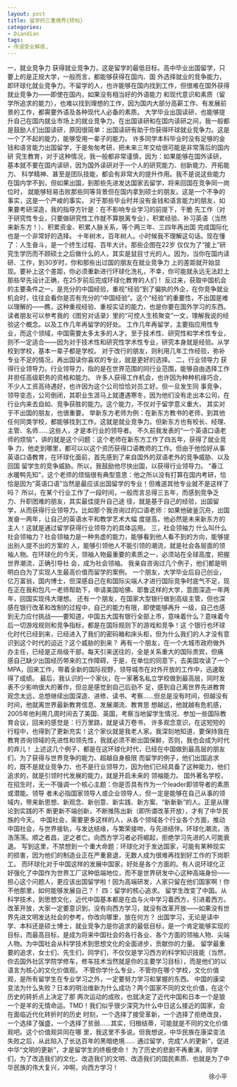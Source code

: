 ```yaml
---
layout: post
title: 留学的三重境界{转帖}
categories:
- Diandian
tags:
- 传道受业解惑, 
---
```

一，就业竞争力 获得就业竞争力，这是留学的最低目标。高中毕业出国留学，只要上的是正规大学，一般而言，都能够获得在国内、国 外选择就业的竞争能力，即环球化就业竞争力。不留学的人，也许能够在国内找到工作，但很难在国外获得就业竞争力——即使在国内，如果没有相当好的外语能力 和现代意识和素质（留学所追求的能力），也难以找到理想的工作，因为国内大部分高薪工作、有发展前景的工作，都需要外语及各种现代人必备的素质。 大学毕业出国读研，也能够提升自己在国内就业市场上的就业竞争力。在出国读研和在国内读研之间，我一般都是鼓励人们出国读研，原因很简单：出国读研有助于你获得环球就业竞争力。这是一个了不起的能力，能够受用一辈子的能力。 许多同学本科毕业时没有足够的金钱和语言能力出国留学，于是匆匆考研，把未来三年交给很可能是非常落后的国内研 究生教育，对于这种情况，我一般都非常谨慎，因为：如果能够在国外读研，基本就不要在国内读研，因为国外读研对于一个人的研究能力、创新能力、开拓能力、 科学精神、甚至是团队技能，都会有非常大的提升作用。我不是说这些能力在国内学不到，但如果出国，到那些先进发达国家去留学，将来回国在竞争同一岗位时， 就能够轻易击败那些同等背景但在国内拿到硕士的朋友。这是一个不争的事实，这是一个严峻的事实。 对于那些毕业时并没有金钱和语言能力的朋友，如果要考研深造，我的指导方针是：在不影响专业学习的前提下，干脆 先工作（对于研究性专业，只要做研究性工作就不算脱离专业），积累经验、补习英语（当然来新东方！）、积累资金、积累人脉关系，等个两三年、三四年再出国 完成国际化也是一个非常好的选择。 十年树木，百年树人。小时候我不理解这句话。现在懂了：人生奋斗，是一个终生过程、百年大计。那些企图在22岁 仅仅为了“接上”研究生学历而不顾硕士之后做什么的人，其实是鼠目寸光的人。因为，当你在国内读研、工作，到30岁时，你和那些出过国的朋友在就业竞争力 上的差距就开始显现。要补上这个差距，你必须重新进行环球化洗礼，不幸，你可能就永远无法赶上那些早先设计正确，在25岁前后完成环球化教育的人们！ 反过来，获取中国机会的主要条件之一，是充分的中国经验，重视“经验”到了偏执的外企，在你竞争就业机会时，往往会看你是否有充分的“中国经验”。这个“经验”的重要性，不出国是难以理解的——瞧，这种重视经验、重视实证的能力，也是你要在国外学习的东西。 读者朋友可以参考我的《图穷对话录》里的“可控人生核聚变”一文，理解我说的经验这个概念。以及工作几年再留学的好处。 工作几年再留学，主要指应用性专业，而这个领域，中国需要太多太多的人才。至于技术性、研究性和学术性专业，则不一定适合——因为对于技术性和研究性学术性专业，研究本身就是经验。从学校到学校，基本一辈子都是学校。 对于改行的朋友，则利用几年工作经验，弥补专业不足的情况，再出国读你喜欢的专业，就是更好的选择。 二，行业领导力 获得行业领导力。行业领导力，指的是在世界范围的同行业范围，能够自由选择工作并担任高级职务的资格和能力。 许多人获得工作机会，也许因为种种机缘巧合，不少人工资高待遇好，也许因为这个公司恰恰对员工好。但一旦发生同 事竞争，领导变态，公司倒闭，其职业生涯马上就遭遇寒冬，因为他们没有走出本公司，在行业内来去自如、竞争获胜的能力。这个能力，不仅对于留学意义重大， 其实对于不出国的朋友，也很重要。 举新东方老师为例：在新东方教书的老师，到其他任何同类学校，都能够找到工作。这就是就业竞争力。但新东方也有校长、经理、主管、名师……这些人，才是本行业的领导者。 不久前我发表的“一个英语口语老师的烦恼”，讲的就是这个问题：这个老师在新东方工作了四五年，获得了就业竞争 力，他走到哪里，都可以以这个资历获得口语教师的工作。但由于他恰好从事英语口语教育，在环球化面前，首先感到了来自国外的双语老外的竞争威胁、以及回国 留学生的竞争威胁。所以，我鼓励他尽快出国，以获得行业领导力。 “春江水暖鸭先知”，这个老师的烦恼很有典型意思：他之所以没有打算在国内考研，恰恰是因为“英语口语”当然是最应该出国留学的专业！但难道其他专业就不是这样了吗？ 所以，在某个行业工作了一段时间，一般而言总得三五年，而感到竞争乏力、升职困难的朋友，其实最佳提升自己途 径，就是基于自己的经验，出国留学，从而获得行业领导力。比如那个我咨询过的口语老师：如果他破釜沉舟，出国发奋一两年，让自己的英语水平和教学艺术大幅 度提高，他必然是未来新东方的主人！这就是通过留学获得行业领导力的具体运用。 三，社会领袖力 什么叫什么社会领袖力？社会领袖力是一种务虚的能力，能够看到他人看不到的方向，能够提出别人提不出的方案的 人，能够引领他人不能引领的潮流，就是社会各层面的领袖人物。在环球化的今天，领袖人物最重要的素质之一，必须站在全球高度，把握世界潮流，正确引导社 会，成为社会领袖。 我亲自咨询过几个例子，他们都是明明白白为了实现人生最高价值而留学的案例。 一个朋友，大学毕业后自己创业，亿万富翁，国内博士，但深感自己在和国际尖端人才进行国际竞争时底气不足，现在正在我和包凡一老师帮助下，申请美国哈佛、耶鲁这样的大学，意图深造一年两年，回国实现伟大理想。 还有一个朋友，在国家大型银行做到高级主管，但也深感在银行改革和改制的过程中，自己的能力有限，即使能够再升 一级，自己也感到无力应付挑战——要知道，中国五大国有银行全部上市，意味着什么？意味着今后一切游戏规则和竞争指标，都是在国际规则下的游戏和竞争！这 个银行也环球化时代已经到来，已经进入了我们的密码箱和床头柜，但为什么我们的人才没有意识到这个时代的迫近？这个威胁的到来？ 再有一个朋友，在一个大城市政府做外办主任，已经是正局级干部，每天引来送往的，全是关系重大的国际贵宾，但痛 感自己缺少出国经历带来的工作障碍，于是，在单位的同意下，去美国攻读了一个MPA，回来工作，带着全新的国际视野，领导城市在对外开放的工作中，迅速取 得了成绩。 最后，我认识的一个家伙，在一家著名私立学校做到最高层，同时发表不少影响很大的著作，但总是感觉到自己后劲不 足，感到自己离世界先进教育观念太远，总想继续出国深造、进修、读书、考察……但总是没有时间，但越没有时间，他就离世界最新教育信息、发展潮流、教育思 想越远，他就越有危机感，2005年他利用几周时间去了美国、英国，考察当地留学生情况、参加一些国际教育会议，回来的感觉是：行万里路，就是读万卷书， 许多观念意识，在这短短的行程中，也得到了更新充实！这个家伙就是我老人家。我深刻地知道，要保持我在教育咨询领域的先进性和领先性，我就必须不断出国保鲜，否则，我也会成为时代的弃儿！ 上述这几个例子，都是在这环球化时代，已经在中国做到最高层的朋友们，为了获得与世界竞争的能力、超越自身极限 而留学的例子，他们出国追求的，既不是就业竞争力、也不是行业领导力，因为他们已经具备了这种能力，他们追求的，就是引领时代发展的能力，就是开启未来的 领袖能力。 国外著名学校，在招生时，无一不强调一个核心主题：你是否具有作为一个leader即领导者的素质或潜能。领导 者未必指国家领导人或企业领导人，但一定是能够在自己从事的领域内，带来新思想、新观念、新创意、新实践、新方案、“新新新”的人。正是从理论到实践的不 断更新不端创新，不断推陈出新（即所谓改革开放），才有了中华民族的今天。 中国社会，需要更多这样的人，从各个领域各个行业各个方面，推动中国社会，与世界接轨，与发达结缘，与繁荣接吻，与先进结伴。环球化潮流，浩浩荡荡。顺之者昌，逆之者亡。向西方学习者必将崛起，拒绝学习先进的人可能衰退。 写到这里，不禁想到一个重大命题：环球化对于发达国家，可能有某种现实的损害，因为他们的制造业正在严重衰退，无数人成为很难再找到好工作的下岗职工。 而环球化对于中国这样的发展中国家，好处是各个方面的。有人说环球化正好强化了中国作为世界工厂这种低端地位，而不是世界研发中心这种高端身份——担心这个问题人，更应该出国留学啦！因为高端研发，人家只留在他们国家啊！你不他那里，如何能够发展自己？！ 四：留学的核心追求。 留学生改变了中国。从科学技术，到思想文化，近代中国基本都是在血与火中学习着西方，引进着西方。改革开放，大家一定要意识到，没有向西方学习，就没有改革开放——如果没有世界先进文明发达社会的参考，你改向哪里，放在何方？ 出国学习，无论是读中学、本科还是硕士博士，就业竞争力是你追求的最低目标，是一个肯定能够实现的目标，而最高目标，是成为将来中国社会的各行各业、各个方面的领袖人物、尖端人物。为中国社会从科学技术到思想文化的全面进步，贡献你的力量。 留学最重要的追求，女士们、先生们，同学们，不仅仅是学习西方的科学知识技能（当然，你去国外社区学院学修车，修车技术当然就是你的主要学习目标），而是他们的以语言为核心的文化价值观。 不管你学什么专业，不管你在哪个学校，文化价值观，是所有留学生在专业学习之外，一定要努力学习和掌握的东西。 中国的康梁变法为什么失败？日本的明治维新为什么成功？两个国家不同的文化价值，在这个历史的转折点上决定了那 两次运动的成败，也就决定了近代中国和日本一个是狼一个是羊的无情命运。TMD！我们似乎很少深究为什么中日这么接近的国家，会在面临近代化转折时的历史 时刻，一个选择了接受革新，一个选择了拒绝改良，一个选择了强盛，一个选择了贫弱……其实，归根结蒂，可能就是不同的文化价值观吧。这个价值观异同在哪 里，我这里不多说。但我想说，中华民族在康梁变法失败之后，从此陷入了长达百年的黑暗绝境…… 通过留学，完成“人的更新”，促进中华“文明的更新”，才是留学生的终极使命！ 为了历史的悲剧不再重演，同学们，为了改造我们的文化、改造我们的文明、改造我们的国民素质、也就是为了中华民族的伟大复兴，冲啊，向西方学习！
<br />&nbsp;&nbsp;&nbsp;&nbsp;&nbsp;&nbsp;&nbsp;&nbsp;&nbsp;&nbsp;&nbsp;&nbsp;&nbsp;&nbsp;&nbsp;&nbsp;&nbsp;&nbsp;&nbsp;&nbsp;&nbsp;&nbsp;&nbsp;&nbsp;&nbsp;&nbsp;&nbsp;&nbsp;&nbsp;&nbsp;&nbsp;&nbsp;&nbsp;&nbsp;&nbsp;&nbsp;&nbsp;&nbsp;&nbsp;&nbsp;&nbsp;&nbsp;&nbsp;&nbsp;&nbsp;&nbsp;&nbsp;&nbsp;&nbsp;&nbsp;&nbsp;&nbsp;&nbsp;&nbsp;&nbsp;&nbsp;&nbsp;&nbsp;&nbsp;&nbsp;&nbsp;&nbsp;&nbsp;&nbsp;&nbsp;&nbsp;&nbsp;&nbsp;&nbsp;&nbsp;&nbsp;&nbsp;&nbsp;&nbsp;&nbsp;&nbsp;&nbsp;&nbsp;&nbsp;&nbsp;&nbsp;&nbsp;&nbsp;&nbsp;&nbsp;&nbsp;&nbsp;&nbsp;&nbsp;&nbsp;&nbsp;&nbsp;&nbsp;&nbsp;&nbsp;&nbsp;&nbsp;&nbsp;&nbsp;&nbsp;&nbsp;&nbsp;&nbsp;&nbsp;&nbsp;&nbsp;&nbsp;&nbsp;&nbsp;&nbsp;&nbsp;&nbsp;&nbsp;&nbsp;&nbsp; 徐小平
<br />
<a href="http://blog.sina.com.cn/xuxiaoping"><br /></a>